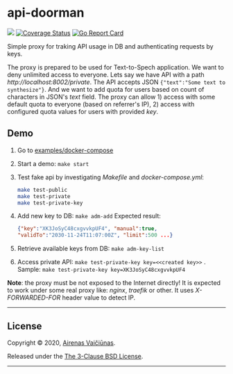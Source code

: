 # api-doorman

![](https://github.com/airenas/api-doorman/workflows/Go/badge.svg) [![Coverage Status](https://coveralls.io/repos/github/airenas/api-doorman/badge.svg?branch=main)](https://coveralls.io/github/airenas/api-doorman?branch=main) [![Go Report Card](https://goreportcard.com/badge/github.com/airenas/api-doorman)](https://goreportcard.com/report/github.com/airenas/api-doorman) 

Simple proxy for traking API usage in DB and authenticating requests by keys.

The proxy is prepared to be used for Text-to-Spech application. We want to deny unlimited access to everyone.
Lets say we have API with a path *http://localhost:8002/private*. The API accepts JSON `{"text":"Some text to synthesize"}`. And we want to add quota for users based on count of characters in JSON's *text* field. The proxy can allow 1) access with some default quota to everyone (based on referrer's IP), 2) access with configured quota values for users with provided *key*.

## Demo

1. Go to [examples/docker-compose](examples/docker-compose)

1. Start a demo: `make start`

1. Test fake api by investigating *Makefile* and *docker-compose.yml*:
 
   ```bash
   make test-public
   make test-private
   make test-private-key
   ```

1. Add new key to DB: `make adm-add`
Expected result: 
    ```json
    {"key":"XK3JoSyC48cxgvvkpUF4", "manual":true,
    "validTo":"2030-11-24T11:07:00Z", "limit":500 ...}
    ```

1. Retrieve available keys from DB: `make adm-key-list`

1. Access private API: `make test-private-key key=<<created key>>` . Sample: `make test-private-key key=XK3JoSyC48cxgvvkpUF4`

**Note**: the proxy must be not exposed to the Internet directly! It is expected to work under some real proxy like: *nginx*, *traefik* or other. It uses *X-FORWARDED-FOR* header value to detect IP.

---

## License

Copyright © 2020, [Airenas Vaičiūnas](https://github.com/airenas).

Released under the [The 3-Clause BSD License](LICENSE).

---